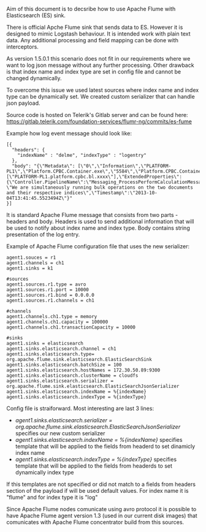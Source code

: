 Aim of this document is to decsribe how to use Apache Flume with Elasticsearch (ES) sink.

There is official Apche Flume sink that sends data to ES. However it is designed to mimic Logstash behaviour. It is intended work with plain text data. Any additional processing and field mapping can be done with interceptors.

As version 1.5.0.1 this scenario does not fit in our requirements where we want to log json message without any further processing. Other drawback is that index name and index type are set in config file and cannot be changed dynamically. 

To overcome this issue we used latest sources where index name and index type can be dynamically set. We created custom serializer that can handle json payload. 

Source code is hosted on Telerik's Gitlab server and can be found here: https://gitlab.telerik.com/foundation-services/flumr-ng/commits/es-fume

Example how log event message should look like:

    [{
      "headers": {
        "indexName" : "delme", "indexType" : "logentry"
      },
      "body": "{\"Metadata\": [\"0\",\"Information\",\"PLATFORM-PL1\",\"Platform.CPBC.Container.exe\",\"5584\",\"Platform.CPBC.Container\",null,\"2244\"],\"Categories\": [\"PLATFORM-PL1.platform.cpbc.bl.xxxx\"],\"ExtendedProperties\": {\"Controller.PipelineName\":\"Messaging_ProcessPerformCalculationMessages\"},\"Message\": \"We are simultaneously running bulk operations on the two documents and their respective indices\",\"Timestamp\":\"2013-10-04T13:41:45.5523494Z\"}"    
    }]

It is standard Apache Flume message that consists from two parts - headers and body.
Headers is used to send additional information that will be used to notify about index name and index type.
Body contains string presentation of the log entry.

Example of Apache Flume configuration file that uses the new serializer:

    agent1.souces = r1
    agent1.channels = ch1
    agent1.sinks = k1
    
    #sources
    agent1.sources.r1.type = avro
    agent1.sources.r1.port = 10000
    agent1.sources.r1.bind = 0.0.0.0
    agent1.sources.r1.channels = ch1
    
    #channels
    agent1.channels.ch1.type = memory
    agent1.channels.ch1.capacity = 100000
    agent1.channels.ch1.transactionCapacity = 10000
    
    #sinks
    agent1.sinks = elasticsearch
    agent1.sinks.elasticsearch.channel = ch1
    agent1.sinks.elasticsearch.type= org.apache.flume.sink.elasticsearch.ElasticSearchSink
    agent1.sinks.elasticsearch.batchSize = 100
    agent1.sinks.elasticsearch.hostNames = 172.30.50.89:9300
    agent1.sinks.elasticsearch.clusterName = cloudfs
    agent1.sinks.elasticsearch.serializer = org.apache.flume.sink.elasticsearch.ElasticSearchJsonSerializer
    agent1.sinks.elasticsearch.indexName = %{indexName}
    agent1.sinks.elasticsearch.indexType = %{indexType}

Config file is straiforward. Most interesting are last 3 lines:

 - *agent1.sinks.elasticsearch.serializer =
   org.apache.flume.sink.elasticsearch.ElasticSearchJsonSerializer*
   specifies our new custom serializer
 - *agent1.sinks.elasticsearch.indexName = %{indexName}* specifies template that will be applied to the fields from headerd to set dinamicly index name 
 - *agent1.sinks.elasticsearch.indexType = %{indexType}* specifies template that will be applied to the fields from headerds to set dynamically index type 

If this templates are not specified or did not match to a fields from headers section of the payload if will be used default values. For index name it is "flume" and for index type it is "log"

Since Apache Flume nodes comunicate using avro protocol it is possible to have Apache Flume agent version 1.3 (used in our current disk images) that comunicates with Apache Flume concentrator build from this sources.
